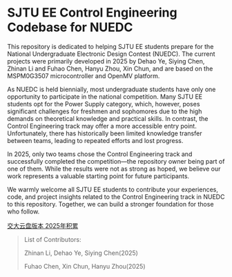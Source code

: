 # SJTU EE Control Engineering Codebase for NUEDC
This repository is dedicated to helping SJTU EE students prepare for the National Undergraduate Electronic Design Contest (NUEDC). The current projects were primarily developed in 2025 by Dehao Ye, Siying Chen, Zhinan Li and Fuhao Chen, Hanyu Zhou, Xin Chun, and are based on the MSPM0G3507 microcontroller and OpenMV platform.

As NUEDC is held biennially, most undergraduate students have only one opportunity to participate in the national competition. Many SJTU EE students opt for the Power Supply category, which, however, poses significant challenges for freshmen and sophomores due to the high demands on theoretical knowledge and practical skills. In contrast, the Control Engineering track may offer a more accessible entry point. Unfortunately, there has historically been limited knowledge transfer between teams, leading to repeated efforts and lost progress.

In 2025, only two teams chose the Control Engineering track and successfully completed the competition—the repository owner being part of one of them. While the results were not as strong as hoped, we believe our work represents a valuable starting point for future participants.

We warmly welcome all SJTU EE students to contribute your experiences, code, and project insights related to the Control Engineering track in NUEDC to this repository. Together, we can build a stronger foundation for those who follow.

[交大云盘版本 2025年积累](https://pan.sjtu.edu.cn/web/share/f4ce54eaebc75320d9a3416581448a3f)

> List of Contributors:
> 
> Zhinan Li, Dehao Ye, Siying Chen(2025)
> 
> Fuhao Chen, Xin Chun, Hanyu Zhou(2025)
